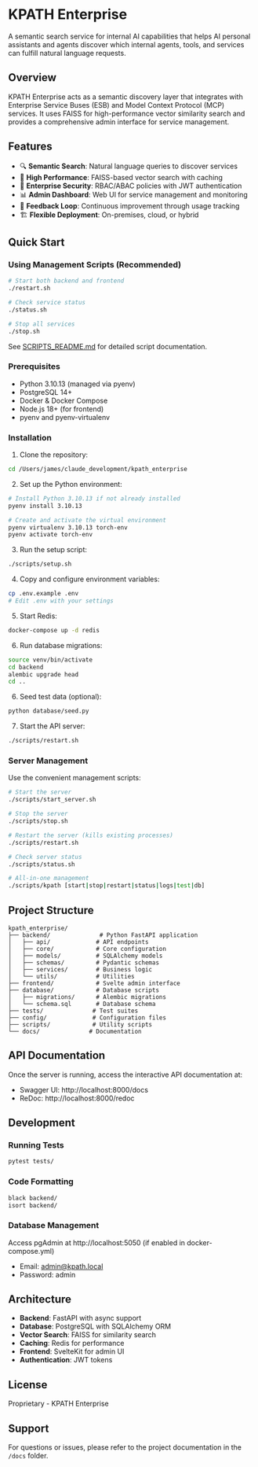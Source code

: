 # KPATH Enterprise

A semantic search service for internal AI capabilities that helps AI personal assistants and agents discover which internal agents, tools, and services can fulfill natural language requests.

## Overview

KPATH Enterprise acts as a semantic discovery layer that integrates with Enterprise Service Buses (ESB) and Model Context Protocol (MCP) services. It uses FAISS for high-performance vector similarity search and provides a comprehensive admin interface for service management.

## Features

- 🔍 **Semantic Search**: Natural language queries to discover services
- 🚀 **High Performance**: FAISS-based vector search with caching
- 🔐 **Enterprise Security**: RBAC/ABAC policies with JWT authentication
- 📊 **Admin Dashboard**: Web UI for service management and monitoring
- 🔄 **Feedback Loop**: Continuous improvement through usage tracking
- 🏗️ **Flexible Deployment**: On-premises, cloud, or hybrid

## Quick Start

### Using Management Scripts (Recommended)

```bash
# Start both backend and frontend
./restart.sh

# Check service status
./status.sh

# Stop all services
./stop.sh
```

See [SCRIPTS_README.md](SCRIPTS_README.md) for detailed script documentation.

### Prerequisites

- Python 3.10.13 (managed via pyenv)
- PostgreSQL 14+
- Docker & Docker Compose
- Node.js 18+ (for frontend)
- pyenv and pyenv-virtualenv

### Installation

1. Clone the repository:
```bash
cd /Users/james/claude_development/kpath_enterprise
```

2. Set up the Python environment:
```bash
# Install Python 3.10.13 if not already installed
pyenv install 3.10.13

# Create and activate the virtual environment
pyenv virtualenv 3.10.13 torch-env
pyenv activate torch-env
```

3. Run the setup script:
```bash
./scripts/setup.sh
```

4. Copy and configure environment variables:
```bash
cp .env.example .env
# Edit .env with your settings
```

5. Start Redis:
```bash
docker-compose up -d redis
```

6. Run database migrations:
```bash
source venv/bin/activate
cd backend
alembic upgrade head
cd ..
```

6. Seed test data (optional):
```bash
python database/seed.py
```

7. Start the API server:
```bash
./scripts/restart.sh
```

### Server Management

Use the convenient management scripts:

```bash
# Start the server
./scripts/start_server.sh

# Stop the server
./scripts/stop.sh

# Restart the server (kills existing processes)
./scripts/restart.sh

# Check server status
./scripts/status.sh

# All-in-one management
./scripts/kpath [start|stop|restart|status|logs|test|db]
```

## Project Structure

```
kpath_enterprise/
├── backend/              # Python FastAPI application
│   ├── api/             # API endpoints
│   ├── core/            # Core configuration
│   ├── models/          # SQLAlchemy models
│   ├── schemas/         # Pydantic schemas
│   ├── services/        # Business logic
│   └── utils/           # Utilities
├── frontend/            # Svelte admin interface
├── database/            # Database scripts
│   ├── migrations/      # Alembic migrations
│   └── schema.sql       # Database schema
├── tests/              # Test suites
├── config/             # Configuration files
├── scripts/            # Utility scripts
└── docs/              # Documentation
```

## API Documentation

Once the server is running, access the interactive API documentation at:
- Swagger UI: http://localhost:8000/docs
- ReDoc: http://localhost:8000/redoc

## Development

### Running Tests

```bash
pytest tests/
```

### Code Formatting

```bash
black backend/
isort backend/
```

### Database Management

Access pgAdmin at http://localhost:5050 (if enabled in docker-compose.yml)
- Email: admin@kpath.local
- Password: admin

## Architecture

- **Backend**: FastAPI with async support
- **Database**: PostgreSQL with SQLAlchemy ORM
- **Vector Search**: FAISS for similarity search
- **Caching**: Redis for performance
- **Frontend**: SvelteKit for admin UI
- **Authentication**: JWT tokens

## License

Proprietary - KPATH Enterprise

## Support

For questions or issues, please refer to the project documentation in the `/docs` folder.
